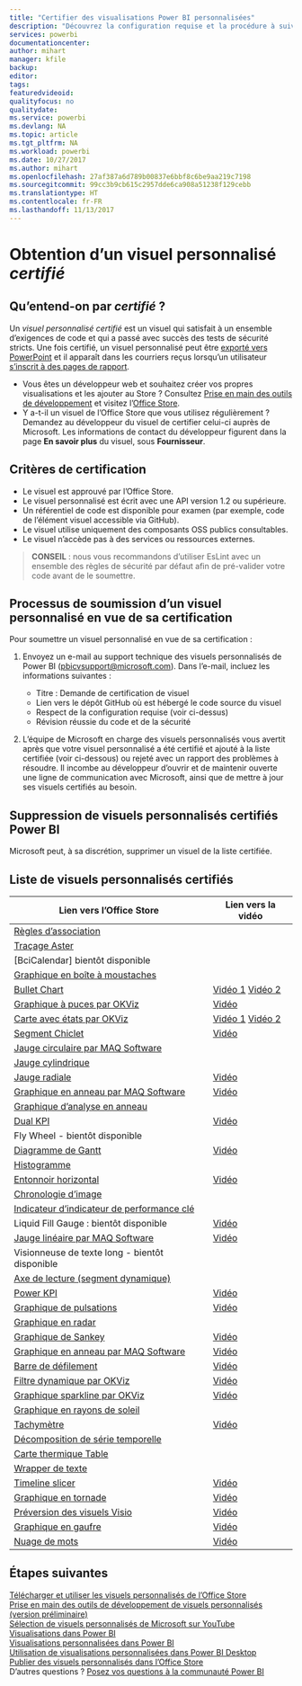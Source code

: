 ```yaml
---
title: "Certifier des visualisations Power BI personnalisées"
description: "Découvrez la configuration requise et la procédure à suivre pour soumettre un visuel personnalisé pour certification. Cet article présente également une liste de visuels personnalisés déjà certifiés."
services: powerbi
documentationcenter: 
author: mihart
manager: kfile
backup: 
editor: 
tags: 
featuredvideoid: 
qualityfocus: no
qualitydate: 
ms.service: powerbi
ms.devlang: NA
ms.topic: article
ms.tgt_pltfrm: NA
ms.workload: powerbi
ms.date: 10/27/2017
ms.author: mihart
ms.openlocfilehash: 27af387a6d789b00837e6bbf8c6be9aa219c7198
ms.sourcegitcommit: 99cc3b9cb615c2957dde6ca908a51238f129cebb
ms.translationtype: HT
ms.contentlocale: fr-FR
ms.lasthandoff: 11/13/2017
---
```

# <a name="getting-a-custom-visual-certified"></a>Obtention d’un visuel personnalisé *certifié*
## <a name="what-is-meant-by-certified"></a>Qu’entend-on par *certifié* ?
Un *visuel personnalisé certifié* est un visuel qui satisfait à un ensemble d’exigences de code et qui a passé avec succès des tests de sécurité stricts.  Une fois certifié, un visuel personnalisé peut être [exporté vers PowerPoint](service-publish-to-powerpoint.md) et il apparaît dans les courriers reçus lorsqu’un utilisateur [s’inscrit à des pages de rapport](service-report-subscribe.md).

* Vous êtes un développeur web et souhaitez créer vos propres visualisations et les ajouter au Store ? Consultez [Prise en main des outils de développement](service-custom-visuals-getting-started-with-developer-tools.md) et visitez l’[Office Store](service-custom-visuals-office-store.md).
* Y a-t-il un visuel de l’Office Store que vous utilisez régulièrement ? Demandez au développeur du visuel de certifier celui-ci auprès de Microsoft.  Les informations de contact du développeur figurent dans la page **En savoir plus** du visuel, sous **Fournisseur**.

## <a name="certification-requirements"></a>Critères de certification
* Le visuel est approuvé par l’Office Store.    
* Le visuel personnalisé est écrit avec une API version 1.2 ou supérieure.    
* Un référentiel de code est disponible pour examen (par exemple, code de l’élément visuel accessible via GitHub).    
* Le visuel utilise uniquement des composants OSS publics consultables.    
* Le visuel n’accède pas à des services ou ressources externes.    

> **CONSEIL** : nous vous recommandons d’utiliser EsLint avec un ensemble des règles de sécurité par défaut afin de pré-valider votre code avant de le soumettre.
> 
> 

## <a name="process-for-submitting-a-custom-visual-for-certification"></a>Processus de soumission d’un visuel personnalisé en vue de sa certification
Pour soumettre un visuel personnalisé en vue de sa certification :

1. Envoyez un e-mail au support technique des visuels personnalisés de Power BI (pbicvsupport@microsoft.com). Dans l’e-mail, incluez les informations suivantes :    
   
   * Titre : Demande de certification de visuel    
   * Lien vers le dépôt GitHub où est hébergé le code source du visuel    
   * Respect de la configuration requise (voir ci-dessus)    
   * Révision réussie du code et de la sécurité    
2. L’équipe de Microsoft en charge des visuels personnalisés vous avertit après que votre visuel personnalisé a été certifié et ajouté à la liste certifiée (voir ci-dessous) ou rejeté avec un rapport des problèmes à résoudre. Il incombe au développeur d’ouvrir et de maintenir ouverte une ligne de communication avec Microsoft, ainsi que de mettre à jour ses visuels certifiés au besoin.

## <a name="removal-of-power-bi-certified-custom-visuals"></a>Suppression de visuels personnalisés certifiés Power BI
Microsoft peut, à sa discrétion, supprimer un visuel de la liste certifiée.  

## <a name="list-of-custom-visuals-that-have-been-certified"></a>Liste de visuels personnalisés certifiés
| Lien vers l’Office Store | Lien vers la vidéo |
| --- | --- |
| [Règles d’association](https://appsource.microsoft.com/en-us/product/power-bi-visuals/WA104380815) | |
| [Traçage Aster](https://appsource.microsoft.com/en-us/product/power-bi-visuals/WA104380759?src=office&tab=Overview) | |
| [BciCalendar] bientôt disponible | |
| [Graphique en boîte à moustaches](https://appsource.microsoft.com/product/power-bi-visuals/WA104380831?src=office&tab=Overview) | |
| [Bullet Chart](https://store.office.com/en-us/app.aspx?assetid=WA104380755) |[Vidéo 1](https://youtu.be/AOlsFYkfkcw)   [Vidéo 2](https://youtu.be/AQvd2FhRyCI) |
| [Graphique à puces par OKViz](https://store.office.com/bullet-chart-by-okviz-WA104380953.aspx) |[Vidéo](https://youtu.be/mtvUNl9bMjA) |
| [Carte avec états par OKViz](https://store.office.com/card-with-states-by-okviz-WA104380967.aspx) |[Vidéo 1](https://youtu.be/myiX0BmZd8U)   [Vidéo 2](https://youtu.be/AOlsFYkfkcw) |
| [Segment Chiclet](https://store.office.com/chiclet-slicer-WA104380756.aspx) |[Vidéo](https://youtu.be/iYOkJ1APueY) |
| [Jauge circulaire par MAQ Software](https://appsource.microsoft.com/product/power-bi-visuals/WA104380837?tab=Overview) | |
| [Jauge cylindrique](https://appsource.microsoft.com/en-us/product/power-bi-visuals/WA104380874) | |
| [Jauge radiale](https://appsource.microsoft.com/en-us/product/power-bi-visuals/WA104381184) |[Vidéo](https://youtu.be/AOlsFYkfkcw) |
| [Graphique en anneau par MAQ Software](https://appsource.microsoft.com/product/power-bi-visuals/WA104380824?tab=Overview) |[Vidéo](https://youtu.be/pDToHDFHnq8) |
| [Graphique d’analyse en anneau](https://appsource.microsoft.com/en-us/product/power-bi-visuals/WA104380858) | |
| [Dual KPI](https://store.office.com/dual-kpi-WA104380774.aspx) |[Vidéo](https://youtu.be/821o0-eVBXo?list=PL1N57mwBHtN1vIjfvuBIzZllrmKo-Vz6x) |
| Fly Wheel - bientôt disponible | |
| [Diagramme de Gantt](https://store.office.com/gantt-WA104380765.aspx) |[Vidéo](https://youtu.be/qJ7s_KrGiUU) |
| [Histogramme](https://store.office.com/histogram-chart-WA104380776.aspx) | |
| [Entonnoir horizontal](https://appsource.microsoft.com/en-us/product/power-bi-visuals/WA104380846) |[Vidéo](https://youtu.be/SudZei68PPo) |
| [Chronologie d’image](https://appsource.microsoft.com/en-us/product/power-bi-visuals/WA104381254) | |
| [Indicateur d’indicateur de performance clé](https://store.office.com/kpi-indicator-WA104380832.aspx) | |
| Liquid Fill Gauge : bientôt disponible |[Vidéo](https://youtu.be/wQ51TTqIZc4) |
| [Jauge linéaire par MAQ Software](https://appsource.microsoft.com/en-us/product/power-bi-visuals/WA104380821?src=office&tab=Overview) |[Vidéo](https://youtu.be/AOlsFYkfkcw) |
| Visionneuse de texte long - bientôt disponible | |
| [Axe de lecture (segment dynamique)](https://store.office.com/play-axis-dynamic-slicer-WA104380981.aspx) | |
| [Power KPI](https://appsource.microsoft.com/product/power-bi-visuals/WA104381083) |[Vidéo](https://youtu.be/IvfIP3E6-1Q) |
| [Graphique de pulsations](https://appsource.microsoft.com/en-us/product/power-bi-visuals/WA104381006?src=office&tab=Overview) |[Vidéo](https://www.youtube.com/watch?v=DQWdcQtjDVw) |
| [Graphique en radar](https://store.office.com/radar-chart-WA104380771.aspx) | |
| [Graphique de Sankey](https://store.office.com/app.aspx?assetid=WA104380777.aspx) |[Vidéo](https://youtu.be/WWP9wVUHGaA) |
| [Graphique en anneau par MAQ Software](https://appsource.microsoft.com/en-us/product/power-bi-visuals/WA104380824) |[Vidéo](https://youtu.be/pDToHDFHnq8) |
| [Barre de défilement](https://store.office.com/scroller-WA104381018.aspx) |[Vidéo](https://youtu.be/uhRFQF2cGSY) |
| [Filtre dynamique par OKViz](https://store.office.com/smart-filter-by-okviz-WA104380859.aspx) |[Vidéo](https://youtu.be/gcJsDDRQq28) |
| [Graphique sparkline par OKViz](https://appsource.microsoft.com/en-us/product/power-bi-visuals/WA104380910?src=office&tab=Overview) |[Vidéo](https://youtu.be/0m3Vnvso9tY) |
| [Graphique en rayons de soleil](https://appsource.microsoft.com/en-us/product/power-bi-visuals/WA104380767?src=office&tab=Overview) | |
| [Tachymètre](https://store.office.com/tachometer-WA104380937.aspx?) |[Vidéo](https://www.youtube.com/watch?v=C3OXdETbS9o) |
| [Décomposition de série temporelle](https://appsource.microsoft.com/en-us/product/power-bi-visuals/WA104380897) | |
| [Carte thermique Table](https://store.office.com/table-heatmap-WA104380818.aspx) | |
| [Wrapper de texte](https://appsource.microsoft.com/en-us/product/power-bi-visuals/WA104380826) | |
| [Timeline slicer](https://store.office.com/timeline-slicer-WA104380786.aspx) |[Vidéo](https://youtu.be/ozMtZ4_NZ10) |
| [Graphique en tornade](https://store.office.com/tornado-chart-WA104380768.aspx) |[Vidéo](https://youtu.be/AQvd2FhRyCI) |
| [Préversion des visuels Visio](https://store.office.com/visio-visual-preview-WA104381132.aspx) |[Vidéo](https://www.youtube.com/watch?v=dCcd7rftjZA&list=PL1N57mwBHtN1vIjfvuBIzZllrmKo-Vz6x&index=2) |
| [Graphique en gaufre](https://appsource.microsoft.com/en-us/product/power-bi-visuals/WA104381049?src=office&tab=Overview) |[Vidéo](https://youtu.be/1vRqYUsm3Vk) |
| [Nuage de mots](https://store.office.com/word-cloud-WA104380752.aspx?) |[Vidéo](https://www.youtube.com/watch?v=AblTenl9fqo) |

## <a name="next-steps"></a>Étapes suivantes
[Télécharger et utiliser les visuels personnalisés de l’Office Store](service-custom-visuals-office-store.md)  
[Prise en main des outils de développement de visuels personnalisés (version préliminaire)](service-custom-visuals-getting-started-with-developer-tools.md)      
[Sélection de visuels personnalisés de Microsoft sur YouTube](https://www.youtube.com/playlist?list=PL1N57mwBHtN1vIjfvuBIzZllrmKo-Vz6x)  
[Visualisations dans Power BI](power-bi-report-visualizations.md)  
[Visualisations personnalisées dans Power BI](power-bi-custom-visuals.md)  
[Utilisation de visualisations personnalisées dans Power BI Desktop](power-bi-custom-visuals-use.md)  
[Publier des visuels personnalisés dans l’Office Store](developer/office-store.md)  
D’autres questions ? [Posez vos questions à la communauté Power BI](http://community.powerbi.com/)

